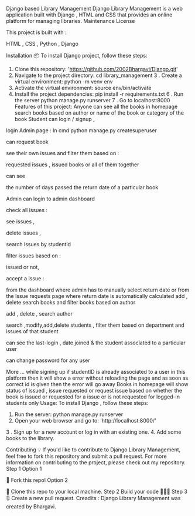 Django based Library Management
Django Library Management is a web application built with Django , HTML and CSS that provides an online platform for managing libraries.
Maintenance License

This project is built with :

HTML , CSS , Python , Django

Installation 📦
To install Django project, follow these steps:
1. Clone this repository:
'https://github.com/2002Bhargavi/Django.git'
2. Navigate to the project directory:
  cd library_management
3 . Create a virtual environment:
  python -m venv env
4. Activate the virtual environment:
  source env/bin/activate
5. Install the project dependencies:
  pip install -r requirements.txt
6 . Run the server
  python manage.py runserver
7 . Go to localhost:8000
Features of this project:
Anyone can
see all the books in homepage
search books based on author or name of the book or category of the book
Student can
login / signup ,

login Admin page : In cmd
python manage.py createsuperuser

can request book

see their own issues and filter them based on :

requested issues ,
issued books or
all of them together


can see

the number of days passed the return date of a particular book


Admin can
login to admin dashboard

check all issues :

see issues ,

delete issues ,

search issues by studentid

filter issues based on :

issued or not,

accept a issue :

from the dashboard where admin has to manually select return date or
from the Issue requests page where return date is automatically calculated
add , delete search books and filter books based on author

add , delete , search author

search ,modify,add,delete students , filter them based on department and issues of that student

can see the last-login , date joined & the student associated to a particular user

can change password for any user

More ...
while signing up if studentID is already associated to a user in this platform then it will show a error without reloading the page and as soon as correct id is given then the error will go away
Books in homepage will show status of issued , issue requested or request issue based on whether the book is issued or requested for a issue or is not requested for logged-in students only
Usage:
To install Django , follow these steps:
1. Run the server:
  python manage.py runserver
2. Open your web browser and go to:
'http://localhost:8000/'

3 . Sign up for a new account or log in with an existing one.
4. Add some books to the library.

Contributing 💡
If you'd like to contribute to Django Library Management, feel free to fork this repository and submit a pull request. For more information on contributing to the project, please check out my repository.
Step 1
Option 1

🍴 Fork this repo!
Option 2

👯 Clone this repo to your local machine.
Step 2
Build your code 🔨🔨🔨
Step 3
🔃 Create a new pull request.
Creadits :
Django Library Management was created by Bhargavi.

